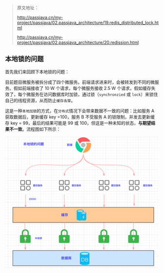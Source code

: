> 原文地址：
>
> http://passjava.cn/my-project/passjava/02.passjava_architecture/19.redis_distributed_lock.html
>
> http://passjava.cn/my-project/passjava/02.passjava_architecture/20.redission.html

## 本地锁的问题

首先我们来回顾下本地锁的问题：

目前题目微服务被拆分成了四个微服务。前端请求进来时，会被转发到不同的微服务。假如前端接收了 10 W 个请求，每个微服务接收 2.5 W 个请求，假如缓存失效了，每个微服务在访问数据库时加锁，通过锁（`synchronzied` 或 `lock`）来锁住自己的线程资源，从而防止`缓存击穿`。

这是一种`本地加锁`的方式，在`分布式`情况下会带来数据不一致的问题：比如服务 A 获取数据后，更新缓存 key =100，服务 B 不受服务 A 的锁限制，并发去更新缓存 key = 99，最后的结果可能是 99 或 100，但这是一种未知的状态，**与期望结果不一致**。流程图如下所示：

![img](./assets/01.本地锁的问题/27debfb7-e6f9-424a-82ab-09a5c9e9467a.png)



